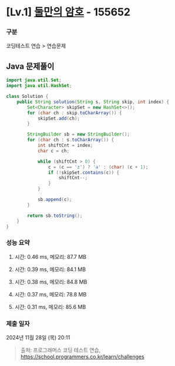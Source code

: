 # [Lv.1] [둘만의 암호](https://school.programmers.co.kr/learn/courses/30/lessons/155652?language=java) - 155652 

### 구분

코딩테스트 연습 > 연습문제

## Java 문제풀이

```java
import java.util.Set;
import java.util.HashSet;

class Solution {
    public String solution(String s, String skip, int index) {
        Set<Character> skipSet = new HashSet<>();
        for (char ch : skip.toCharArray()) {
            skipSet.add(ch);
        }

        StringBuilder sb = new StringBuilder();
        for (char ch : s.toCharArray()) {
            int shiftCnt = index;
            char c = ch;

            while (shiftCnt > 0) {
                c = (c == 'z') ? 'a' : (char) (c + 1);
                if (!skipSet.contains(c)) {
                    shiftCnt--;
                }
            }

            sb.append(c);
        }

        return sb.toString();
    }
}
```

### 성능 요약

1. 시간: 0.46 ms, 메모리: 87.7 MB

2. 시간: 0.39 ms, 메모리: 84.1 MB
3. 시간: 0.38 ms, 메모리: 84.8 MB
4. 시간: 0.37 ms, 메모리: 78.8 MB
5. 시간: 0.31 ms, 메모리: 85.6 MB

### 제출 일자

2024년 11월 28일 (목) 20:11

> 출처: 프로그래머스 코딩 테스트 연습, https://school.programmers.co.kr/learn/challenges